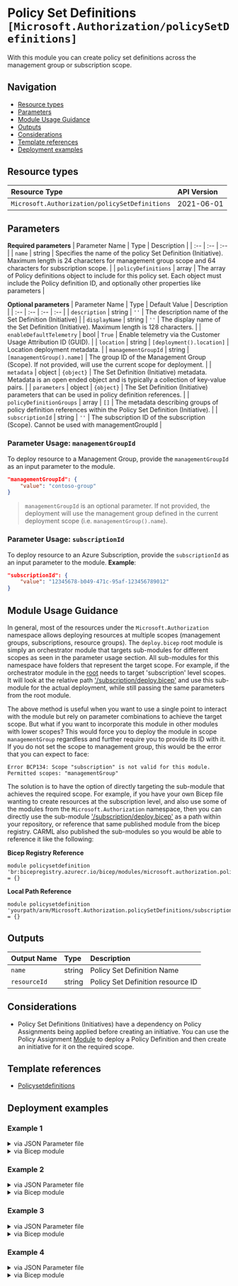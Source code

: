 # Policy Set Definitions `[Microsoft.Authorization/policySetDefinitions]`

With this module you can create policy set definitions across the management group or subscription scope.

## Navigation

- [Resource types](#Resource-types)
- [Parameters](#Parameters)
- [Module Usage Guidance](#Module-Usage-Guidance)
- [Outputs](#Outputs)
- [Considerations](#Considerations)
- [Template references](#Template-references)
- [Deployment examples](#Deployment-examples)

## Resource types

| Resource Type | API Version |
| :-- | :-- |
| `Microsoft.Authorization/policySetDefinitions` | 2021-06-01 |

## Parameters

**Required parameters**
| Parameter Name | Type | Description |
| :-- | :-- | :-- |
| `name` | string | Specifies the name of the policy Set Definition (Initiative). Maximum length is 24 characters for management group scope and 64 characters for subscription scope. |
| `policyDefinitions` | array | The array of Policy definitions object to include for this policy set. Each object must include the Policy definition ID, and optionally other properties like parameters |

**Optional parameters**
| Parameter Name | Type | Default Value | Description |
| :-- | :-- | :-- | :-- |
| `description` | string | `''` | The description name of the Set Definition (Initiative) |
| `displayName` | string | `''` | The display name of the Set Definition (Initiative). Maximum length is 128 characters. |
| `enableDefaultTelemetry` | bool | `True` | Enable telemetry via the Customer Usage Attribution ID (GUID). |
| `location` | string | `[deployment().location]` | Location deployment metadata. |
| `managementGroupId` | string | `[managementGroup().name]` | The group ID of the Management Group (Scope). If not provided, will use the current scope for deployment. |
| `metadata` | object | `{object}` | The Set Definition (Initiative) metadata. Metadata is an open ended object and is typically a collection of key-value pairs. |
| `parameters` | object | `{object}` | The Set Definition (Initiative) parameters that can be used in policy definition references. |
| `policyDefinitionGroups` | array | `[]` | The metadata describing groups of policy definition references within the Policy Set Definition (Initiative). |
| `subscriptionId` | string | `''` | The subscription ID of the subscription (Scope). Cannot be used with managementGroupId |


### Parameter Usage: `managementGroupId`

To deploy resource to a Management Group, provide the `managementGroupId` as an input parameter to the module.

```json
"managementGroupId": {
    "value": "contoso-group"
}
```

> `managementGroupId` is an optional parameter. If not provided, the deployment will use the management group defined in the current deployment scope (i.e. `managementGroup().name`).

### Parameter Usage: `subscriptionId`

To deploy resource to an Azure Subscription, provide the `subscriptionId` as an input parameter to the module. **Example**:

```json
"subscriptionId": {
    "value": "12345678-b049-471c-95af-123456789012"
}
```

## Module Usage Guidance

In general, most of the resources under the `Microsoft.Authorization` namespace allows deploying resources at multiple scopes (management groups, subscriptions, resource groups). The `deploy.bicep` root module is simply an orchestrator module that targets sub-modules for different scopes as seen in the parameter usage section. All sub-modules for this namespace have folders that represent the target scope. For example, if the orchestrator module in the [root](deploy.bicep) needs to target 'subscription' level scopes. It will look at the relative path ['/subscription/deploy.bicep'](./subscription/deploy.bicep) and use this sub-module for the actual deployment, while still passing the same parameters from the root module.

The above method is useful when you want to use a single point to interact with the module but rely on parameter combinations to achieve the target scope. But what if you want to incorporate this module in other modules with lower scopes? This would force you to deploy the module in scope `managementGroup` regardless and further require you to provide its ID with it. If you do not set the scope to management group, this would be the error that you can expect to face:

```bicep
Error BCP134: Scope "subscription" is not valid for this module. Permitted scopes: "managementGroup"
```

The solution is to have the option of directly targeting the sub-module that achieves the required scope. For example, if you have your own Bicep file wanting to create resources at the subscription level, and also use some of the modules from the `Microsoft.Authorization` namespace, then you can directly use the sub-module ['/subscription/deploy.bicep'](./subscription/deploy.bicep) as a path within your repository, or reference that same published module from the bicep registry. CARML also published the sub-modules so you would be able to reference it like the following:

**Bicep Registry Reference**
```bicep
module policysetdefinition 'br:bicepregistry.azurecr.io/bicep/modules/microsoft.authorization.policysetdefinitions.subscription:version' = {}
```
**Local Path Reference**
```bicep
module policysetdefinition 'yourpath/arm/Microsoft.Authorization.policySetDefinitions/subscription/deploy.bicep' = {}
```

## Outputs

| Output Name | Type | Description |
| :-- | :-- | :-- |
| `name` | string | Policy Set Definition Name |
| `resourceId` | string | Policy Set Definition resource ID |

## Considerations

- Policy Set Definitions (Initiatives) have a dependency on Policy Assignments being applied before creating an initiative. You can use the Policy Assignment [Module](../policyDefinitions/deploy.bicep) to deploy a Policy Definition and then create an initiative for it on the required scope.

## Template references

- [Policysetdefinitions](https://docs.microsoft.com/en-us/azure/templates/Microsoft.Authorization/2021-06-01/policySetDefinitions)

## Deployment examples

<h3>Example 1</h3>

<details>

<summary>via JSON Parameter file</summary>

```json
{
    "$schema": "https://schema.management.azure.com/schemas/2019-04-01/deploymentParameters.json#",
    "contentVersion": "1.0.0.0",
    "parameters": {
        "name": {
            "value": "<<namePrefix>>-mg-min-policySet"
        },
        "policyDefinitions": {
            "value": [
                {
                    "parameters": {
                        "listOfAllowedLocations": {
                            "value": [
                                "australiaeast"
                            ]
                        }
                    },
                    "policyDefinitionId": "/providers/Microsoft.Authorization/policyDefinitions/e56962a6-4747-49cd-b67b-bf8b01975c4c"
                }
            ]
        }
    }
}

```

</details>

<details>

<summary>via Bicep module</summary>

```bicep
module policySetDefinitions './Microsoft.Authorization/policySetDefinitions/deploy.bicep' = {
  name: '${uniqueString(deployment().name)}-policySetDefinitions'
  params: {
      policyDefinitions: [
        {
          policyDefinitionId: '/providers/Microsoft.Authorization/policyDefinitions/e56962a6-4747-49cd-b67b-bf8b01975c4c'
          parameters: {
            listOfAllowedLocations: {
              value: [
                'australiaeast'
              ]
            }
          }
        }
      ]
      name: '<<namePrefix>>-mg-min-policySet'
  }
```

</details>

<h3>Example 2</h3>

<details>

<summary>via JSON Parameter file</summary>

```json
{
    "$schema": "https://schema.management.azure.com/schemas/2019-04-01/deploymentParameters.json#",
    "contentVersion": "1.0.0.0",
    "parameters": {
        "name": {
            "value": "<<namePrefix>>-mg-policySet"
        },
        "displayName": {
            "value": "[DisplayName] This policy set definition is deployed at management group scope"
        },
        "description": {
            "value": "[Description] This policy set definition is deployed at management group scope"
        },
        "policyDefinitionGroups": {
            "value": [
                {
                    "name": "Network"
                },
                {
                    "name": "ARM"
                }
            ]
        },
        "policyDefinitions": {
            "value": [
                {
                    "groupNames": [
                        "ARM"
                    ],
                    "parameters": {
                        "listOfAllowedLocations": {
                            "value": [
                                "australiaeast"
                            ]
                        }
                    },
                    "policyDefinitionId": "/providers/Microsoft.Authorization/policyDefinitions/e56962a6-4747-49cd-b67b-bf8b01975c4c",
                    "policyDefinitionReferenceId": "Allowed locations_1"
                },
                {
                    "groupNames": [
                        "ARM"
                    ],
                    "parameters": {
                        "listOfAllowedLocations": {
                            "value": [
                                "australiaeast"
                            ]
                        }
                    },
                    "policyDefinitionId": "/providers/Microsoft.Authorization/policyDefinitions/e765b5de-1225-4ba3-bd56-1ac6695af988",
                    "policyDefinitionReferenceId": "Allowed locations for resource groups_1"
                }
            ]
        },
        "metadata": {
            "value": {
                "category": "Security",
                "version": "1"
            }
        },
        "managementGroupId": {
            "value": "<<managementGroupId>>"
        }
    }
}

```

</details>

<details>

<summary>via Bicep module</summary>

```bicep
module policySetDefinitions './Microsoft.Authorization/policySetDefinitions/deploy.bicep' = {
  name: '${uniqueString(deployment().name)}-policySetDefinitions'
  params: {
      displayName: '[DisplayName] This policy set definition is deployed at management group scope'
      managementGroupId: '<<managementGroupId>>'
      policyDefinitionGroups: [
        {
          name: 'Network'
        }
        {
          name: 'ARM'
        }
      ]
      name: '<<namePrefix>>-mg-policySet'
      policyDefinitions: [
        {
          groupNames: [
            'ARM'
          ]
          policyDefinitionReferenceId: 'Allowed locations_1'
          parameters: {
            listOfAllowedLocations: {
              value: [
                'australiaeast'
              ]
            }
          }
          policyDefinitionId: '/providers/Microsoft.Authorization/policyDefinitions/e56962a6-4747-49cd-b67b-bf8b01975c4c'
        }
        {
          groupNames: [
            'ARM'
          ]
          policyDefinitionReferenceId: 'Allowed locations for resource groups_1'
          parameters: {
            listOfAllowedLocations: {
              value: [
                'australiaeast'
              ]
            }
          }
          policyDefinitionId: '/providers/Microsoft.Authorization/policyDefinitions/e765b5de-1225-4ba3-bd56-1ac6695af988'
        }
      ]
      description: '[Description] This policy set definition is deployed at management group scope'
      metadata: {
        category: 'Security'
        version: '1'
      }
  }
```

</details>

<h3>Example 3</h3>

<details>

<summary>via JSON Parameter file</summary>

```json
{
    "$schema": "https://schema.management.azure.com/schemas/2019-04-01/deploymentParameters.json#",
    "contentVersion": "1.0.0.0",
    "parameters": {
        "name": {
            "value": "<<namePrefix>>-sub-min-policySet"
        },
        "policyDefinitions": {
            "value": [
                {
                    "parameters": {
                        "listOfAllowedLocations": {
                            "value": [
                                "australiaeast"
                            ]
                        }
                    },
                    "policyDefinitionId": "/providers/Microsoft.Authorization/policyDefinitions/e56962a6-4747-49cd-b67b-bf8b01975c4c"
                }
            ]
        },
        "subscriptionId": {
            "value": "<<subscriptionId>>"
        }
    }
}

```

</details>

<details>

<summary>via Bicep module</summary>

```bicep
module policySetDefinitions './Microsoft.Authorization/policySetDefinitions/deploy.bicep' = {
  name: '${uniqueString(deployment().name)}-policySetDefinitions'
  params: {
      name: '<<namePrefix>>-sub-min-policySet'
      subscriptionId: '<<subscriptionId>>'
      policyDefinitions: [
        {
          policyDefinitionId: '/providers/Microsoft.Authorization/policyDefinitions/e56962a6-4747-49cd-b67b-bf8b01975c4c'
          parameters: {
            listOfAllowedLocations: {
              value: [
                'australiaeast'
              ]
            }
          }
        }
      ]
  }
```

</details>

<h3>Example 4</h3>

<details>

<summary>via JSON Parameter file</summary>

```json
{
    "$schema": "https://schema.management.azure.com/schemas/2019-04-01/deploymentParameters.json#",
    "contentVersion": "1.0.0.0",
    "parameters": {
        "name": {
            "value": "<<namePrefix>>-sub-policySet"
        },
        "displayName": {
            "value": "[DisplayName] This policy set definition is deployed at subscription scope"
        },
        "description": {
            "value": "[Description] This policy set definition is deployed at subscription scope"
        },
        "policyDefinitionGroups": {
            "value": [
                {
                    "name": "Network"
                },
                {
                    "name": "ARM"
                }
            ]
        },
        "policyDefinitions": {
            "value": [
                {
                    "groupNames": [
                        "ARM"
                    ],
                    "parameters": {
                        "listOfAllowedLocations": {
                            "value": [
                                "australiaeast"
                            ]
                        }
                    },
                    "policyDefinitionId": "/providers/Microsoft.Authorization/policyDefinitions/e56962a6-4747-49cd-b67b-bf8b01975c4c",
                    "policyDefinitionReferenceId": "Allowed locations_1"
                },
                {
                    "groupNames": [
                        "ARM"
                    ],
                    "parameters": {
                        "listOfAllowedLocations": {
                            "value": [
                                "australiaeast"
                            ]
                        }
                    },
                    "policyDefinitionId": "/providers/Microsoft.Authorization/policyDefinitions/e765b5de-1225-4ba3-bd56-1ac6695af988",
                    "policyDefinitionReferenceId": "Allowed locations for resource groups_1"
                }
            ]
        },
        "metadata": {
            "value": {
                "category": "Security",
                "version": "1"
            }
        },
        "subscriptionId": {
            "value": "<<subscriptionId>>"
        }
    }
}

```

</details>

<details>

<summary>via Bicep module</summary>

```bicep
module policySetDefinitions './Microsoft.Authorization/policySetDefinitions/deploy.bicep' = {
  name: '${uniqueString(deployment().name)}-policySetDefinitions'
  params: {
      displayName: '[DisplayName] This policy set definition is deployed at subscription scope'
      subscriptionId: '<<subscriptionId>>'
      policyDefinitionGroups: [
        {
          name: 'Network'
        }
        {
          name: 'ARM'
        }
      ]
      name: '<<namePrefix>>-sub-policySet'
      policyDefinitions: [
        {
          groupNames: [
            'ARM'
          ]
          policyDefinitionReferenceId: 'Allowed locations_1'
          parameters: {
            listOfAllowedLocations: {
              value: [
                'australiaeast'
              ]
            }
          }
          policyDefinitionId: '/providers/Microsoft.Authorization/policyDefinitions/e56962a6-4747-49cd-b67b-bf8b01975c4c'
        }
        {
          groupNames: [
            'ARM'
          ]
          policyDefinitionReferenceId: 'Allowed locations for resource groups_1'
          parameters: {
            listOfAllowedLocations: {
              value: [
                'australiaeast'
              ]
            }
          }
          policyDefinitionId: '/providers/Microsoft.Authorization/policyDefinitions/e765b5de-1225-4ba3-bd56-1ac6695af988'
        }
      ]
      description: '[Description] This policy set definition is deployed at subscription scope'
      metadata: {
        category: 'Security'
        version: '1'
      }
  }
```

</details>

